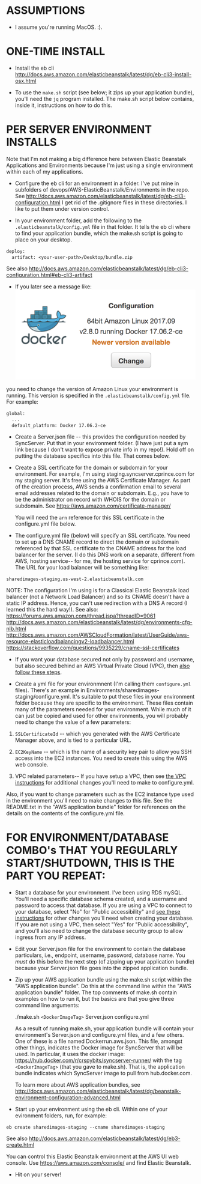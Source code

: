 ASSUMPTIONS
===========

* I assume you're running MacOS. :).

ONE-TIME INSTALL
================

* Install the eb cli
	http://docs.aws.amazon.com/elasticbeanstalk/latest/dg/eb-cli3-install-osx.html

* To use the `make.sh` script (see below; it zips up your application bundle), you'll need the `jq` program installed. The make.sh script below contains, inside it, instructions on how to do this.

PER SERVER ENVIRONMENT INSTALLS
===============================

  Note that I'm not making a big difference here between Elastic Beanstalk Applications and Environments because I'm just using a single environment within each of my applications.

* Configure the eb cli for an environment in a folder. I've put mine in subfolders of devops/AWS-ElasticBeanstalk/Environments in the repo. See http://docs.aws.amazon.com/elasticbeanstalk/latest/dg/eb-cli3-configuration.html
I get rid of the .gitignore files in these directories. I like to put them under version control.

* In your environment folder, add the following to the `.elasticbeanstalk/config.yml` file in that folder. It tells the eb cli where to find your application bundle, which the make.sh script is going to place on your desktop.

```
deploy:
  artifact: <your-user-path>/Desktop/bundle.zip
```

  See also http://docs.aws.amazon.com/elasticbeanstalk/latest/dg/eb-cli3-configuration.html#eb-cli3-artifact

* If you later see a message like:
![update message](EnvironmentUpdateMessage.png)

you need to change the version of Amazon Linux your environment is running. This version is specified in the `.elasticbeanstalk/config.yml` file. For example:

```
global:
  ...
  default_platform: Docker 17.06.2-ce
```


* Create a Server.json file -- this provides the configuration needed by SyncServer. Put that in your environment folder. (I have just put a sym link because I don't want to expose private info in my repo!). Hold off on putting the database specifics into this file. That comes below.

* Create a SSL certificate for the domain or subdomain for your environment. For example, I'm using staging.syncserver.cprince.com for my staging server. It's free using the AWS Certificate Manager. As part of the creation process, AWS sends a confirmation email to several email addresses related to the domain or subdomain. E.g., you have to be the administrator on record with WHOIS for the domain or subdomain. See https://aws.amazon.com/certificate-manager/

  You will need the `arn` reference for this SSL certificate in the configure.yml file below.
  
* The configure.yml file (below) will specify an SSL certificate. You need to set up a DNS CNAME record to direct the domain or subdomain referenced by that SSL certificate to the CNAME address for the load balancer for the server. (I do this DNS work on a separate, different from AWS, hosting service-- for me, the hosting service for cprince.com). The URL for your load balancer will be something like:

```
sharedimages-staging.us-west-2.elasticbeanstalk.com
```

NOTE: The configuration I'm using is for a Classical Elastic Beanstalk load balancer (not a Network Load Balancer) and so its CNAME doesn't have a static IP address. Hence, you can't use redirection with a DNS A record (I learned this the hard way!). See also:
https://forums.aws.amazon.com/thread.jspa?threadID=9061
http://docs.aws.amazon.com/elasticbeanstalk/latest/dg/environments-cfg-nlb.html
http://docs.aws.amazon.com/AWSCloudFormation/latest/UserGuide/aws-resource-elasticloadbalancingv2-loadbalancer.html
https://stackoverflow.com/questions/9935229/cname-ssl-certificates
  
* If you want your database secured not only by password and username, but also secured behind an AWS Virtual Private Cloud (VPC), then [also follow these steps](LaunchingEnvironment-VPC.md).

* Create a yml file for your environmnent (I'm calling them `configure.yml` files). There's an example in Environments/sharedimages-staging/configure.yml. It's suitable to put these files in your environment folder because they are specific to the environment. These files contain many of the parameters needed for your environment. While much of it can just be copied and used for other environments, you will probably need to change the value of a few parameters:

1. `SSLCertificateId` -- which you generated with the AWS Certificate Manager above, and is tied to a particular URL. 

2. `EC2KeyName` -- which is the name of a security key pair to allow you SSH access into the EC2 instances. You need to create this using the AWS web console.

3. VPC related parameters-- If you have setup a VPC, then see [the VPC instructions](LaunchingEnvironment-VPC.md) for additional changes you'll need to make to configure.yml.
    
  Also, if you want to change parameters such as the EC2 instance type used in the environment you'll need to make changes to this file. See the README.txt in the "AWS application bundle" folder for references on the details on the contents of the configure.yml file.

FOR ENVIRONMENT/DATABASE COMBO's THAT YOU REGULARLY START/SHUTDOWN, THIS IS THE PART YOU REPEAT:
================================================================================================

* Start a database for your environment. I've been using RDS mySQL. You'll need a specific database schema created, and a username and password to access that database. If you are using a VPC to connect to your database, select "No" for "Public accessibility" and [see these instructions](LaunchingEnvironment-VPC.md) for other changes you'll need when creating your database. If you are not using a VPC, then select "Yes" for "Public accessibility", and you'll also need to change the database security group to allow ingress from any IP address.

* Edit your Server.json file for the environment to contain the database particulars, i.e., endpoint, username, password, database name. You *must* do this before the next step (of zipping up your application bundle) because your Server.json file goes into the zipped application bundle.

* Zip up your AWS application bundle using the make.sh script within the "AWS application bundle". Do this at the command line within the "AWS application bundle" folder. The top comments of make.sh contain examples on how to run it, but the basics are that you give three command line arguments:

  ./make.sh `<DockerImageTag>` Server.json configure.yml

  As a result of running make.sh, your application bundle will contain your environment's Server.json and configure.yml files, and a few others. One of these is a file named Dockerrun.aws.json. This file, amongst other things, indicates the Docker image for SyncServer that will be used. In particular, it uses the docker image: https://hub.docker.com/r/crspybits/syncserver-runner/ with the tag `<DockerImageTag>` (that you gave to make.sh). That is, the application bundle indicates which SyncServer image to pull from hub.docker.com.

  To learn more about AWS application bundles, see http://docs.aws.amazon.com/elasticbeanstalk/latest/dg/beanstalk-environment-configuration-advanced.html

* Start up your environment using the eb cli. Within one of your evironment folders, run, for example:

```
eb create sharedimages-staging --cname sharedimages-staging
```

  See also http://docs.aws.amazon.com/elasticbeanstalk/latest/dg/eb3-create.html

  You can control this Elastic Beanstalk environment at the AWS UI web console. Use https://aws.amazon.com/console/ and find Elastic Beanstalk.

* Hit on your server!
